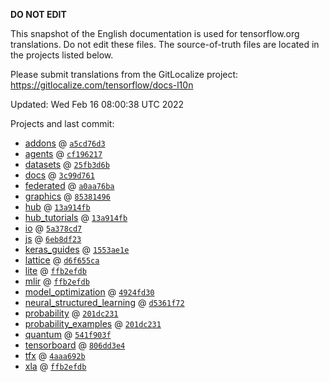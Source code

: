 __DO NOT EDIT__

This snapshot of the English documentation is used for tensorflow.org
translations. Do not edit these files. The source-of-truth files are located in
the projects listed below.

Please submit translations from the GitLocalize project: https://gitlocalize.com/tensorflow/docs-l10n

Updated: Wed Feb 16 08:00:38 UTC 2022

Projects and last commit:

- [addons](https://github.com/tensorflow/addons/tree/master/docs) @ <a href='https://github.com/tensorflow/addons/commit/a5cd76d341c594f464a5c9be8e572ed5bd3f3b8b'><code>a5cd76d3</code></a>
- [agents](https://github.com/tensorflow/agents/tree/master/docs) @ <a href='https://github.com/tensorflow/agents/commit/cf196217c8bb4fe4353227f9bd1b623dc2bc948c'><code>cf196217</code></a>
- [datasets](https://github.com/tensorflow/datasets/tree/master/docs) @ <a href='https://github.com/tensorflow/datasets/commit/25fb3d6bcc08c921bfe42cb5ba79fe3e5791b87d'><code>25fb3d6b</code></a>
- [docs](https://github.com/tensorflow/docs/tree/master/site/en) @ <a href='https://github.com/tensorflow/docs/commit/3c99d76122b3f2876621b85c63bb2f957c94ca22'><code>3c99d761</code></a>
- [federated](https://github.com/tensorflow/federated/tree/main/docs) @ <a href='https://github.com/tensorflow/federated/commit/a0aa76ba268b3586a870e9bb93efe7d763881206'><code>a0aa76ba</code></a>
- [graphics](https://github.com/tensorflow/graphics/tree/master/tensorflow_graphics/g3doc) @ <a href='https://github.com/tensorflow/graphics/commit/8538149623c1d4508df52df60d48fb8b880b5fab'><code>85381496</code></a>
- [hub](https://github.com/tensorflow/hub/tree/master/docs) @ <a href='https://github.com/tensorflow/hub/commit/13a914fb93a6c6c6083811fdf2a6c23f3c0d051c'><code>13a914fb</code></a>
- [hub_tutorials](https://github.com/tensorflow/hub/tree/master/examples/colab) @ <a href='https://github.com/tensorflow/hub/commit/13a914fb93a6c6c6083811fdf2a6c23f3c0d051c'><code>13a914fb</code></a>
- [io](https://github.com/tensorflow/io/tree/master/docs) @ <a href='https://github.com/tensorflow/io/commit/5a378cd77257aee856d061dfd8a643449d368a41'><code>5a378cd7</code></a>
- [js](https://github.com/tensorflow/tfjs-website/tree/master/docs) @ <a href='https://github.com/tensorflow/tfjs-website/commit/6eb8df23e953c78a168362da791f850cb84fa2ad'><code>6eb8df23</code></a>
- [keras_guides](https://github.com/tensorflow/docs/tree/snapshot-keras/site/en/guide/keras) @ <a href='https://github.com/tensorflow/docs/commit/1553ae1e4a149be71703e2ee60173b3d1e0e8c00'><code>1553ae1e</code></a>
- [lattice](https://github.com/tensorflow/lattice/tree/master/docs) @ <a href='https://github.com/tensorflow/lattice/commit/d6f655ca11523bdf38a431a386bb7c0f9dc7aacb'><code>d6f655ca</code></a>
- [lite](https://github.com/tensorflow/tensorflow/tree/master/tensorflow/lite/g3doc) @ <a href='https://github.com/tensorflow/tensorflow/commit/ffb2efdbea1cf401aac0d58a9dc764cd0cb0b072'><code>ffb2efdb</code></a>
- [mlir](https://github.com/tensorflow/tensorflow/tree/master/tensorflow/compiler/mlir/g3doc) @ <a href='https://github.com/tensorflow/tensorflow/commit/ffb2efdbea1cf401aac0d58a9dc764cd0cb0b072'><code>ffb2efdb</code></a>
- [model_optimization](https://github.com/tensorflow/model-optimization/tree/master/tensorflow_model_optimization/g3doc) @ <a href='https://github.com/tensorflow/model-optimization/commit/4924fd30d6dd40422f5d5c045b7a08940bdf8a8f'><code>4924fd30</code></a>
- [neural_structured_learning](https://github.com/tensorflow/neural-structured-learning/tree/master/g3doc) @ <a href='https://github.com/tensorflow/neural-structured-learning/commit/d5361f72b7486e2bae937c0de8e4d66033b5f50a'><code>d5361f72</code></a>
- [probability](https://github.com/tensorflow/probability/tree/main/tensorflow_probability/g3doc) @ <a href='https://github.com/tensorflow/probability/commit/201dc2317fc624204cf55ebf42be596df2c1a18b'><code>201dc231</code></a>
- [probability_examples](https://github.com/tensorflow/probability/tree/main/tensorflow_probability/examples/jupyter_notebooks) @ <a href='https://github.com/tensorflow/probability/commit/201dc2317fc624204cf55ebf42be596df2c1a18b'><code>201dc231</code></a>
- [quantum](https://github.com/tensorflow/quantum/tree/master/docs) @ <a href='https://github.com/tensorflow/quantum/commit/541f903fe046e560352cfe21c2b7474493341759'><code>541f903f</code></a>
- [tensorboard](https://github.com/tensorflow/tensorboard/tree/master/docs) @ <a href='https://github.com/tensorflow/tensorboard/commit/806dd3e4dab88123efdeb1eece539efd4d0bbea0'><code>806dd3e4</code></a>
- [tfx](https://github.com/tensorflow/tfx/tree/master/docs) @ <a href='https://github.com/tensorflow/tfx/commit/4aaa692b9c15421287533cab7bbf81edeecaca4e'><code>4aaa692b</code></a>
- [xla](https://github.com/tensorflow/tensorflow/tree/master/tensorflow/compiler/xla/g3doc) @ <a href='https://github.com/tensorflow/tensorflow/commit/ffb2efdbea1cf401aac0d58a9dc764cd0cb0b072'><code>ffb2efdb</code></a>


